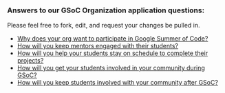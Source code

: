 ### Answers to our GSoC Organization application questions:

Please feel free to fork, edit, and request your changes be pulled in.

* [Why does your org want to participate in Google Summer of Code?][1]
* [How will you keep mentors engaged with their students?][2]
* [How will you help your students stay on schedule to complete their projects?][3]
* [How will you get your students involved in your community during GSoC?][4]
* [How will you keep students involved with your community after GSoC?][5]


[1]: https://github.com/celluloid/culture/blob/master/GSoC/1010-why_we_will_participate.md
[2]: https://github.com/celluloid/culture/blob/master/GSoC/1020-how_mentors_stay_engaged.md
[3]: https://github.com/celluloid/culture/blob/master/GSoC/1030-keeping_students_on_schedule.md
[4]: https://github.com/celluloid/culture/blob/master/GSoC/1040-getting_students_involved.md
[5]: https://github.com/celluloid/culture/blob/master/GSoC/1050-student_involvement_after.md
